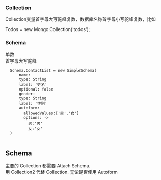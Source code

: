 ### Collection
 Collection变量首字母大写驼峰复数，数据库名称首字母小写驼峰复数，比如
 
 Todos = new Mongo.Collection('todos');
 
### Schema
 单数   
 首字母大写驼峰   
 
```
  Schema.ContactList = new SimpleSchema(
      name:
      type: String
      label: '姓名'
      optional: false
      gender:
      type: String
      label: '性别'
      autoform:
        allowedValues:['男','女']
        options: ->
          男:'男'
          女:'女'
  )
        
```  


## Schema

主要的 Collection 都需要 Attach Schema.   
用 Collection2 代替 Collection. 无论是否使用 Autoform
